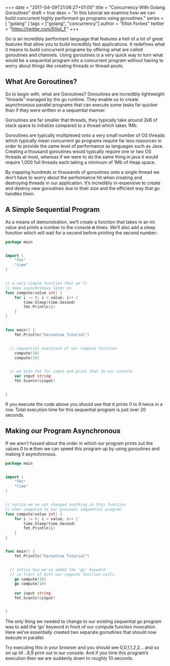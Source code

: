 +++
date = "2017-04-09T21:06:27+01:00"
title = "Concurrency With Golang Goroutines"
draft = true
desc = "In this tutorial we examine how we can build concurrent highly performant go programs using goroutines."
series = [ "golang" ]
tags = ["golang", "concurrency"]
author = "Elliot Forbes"
twitter = "https://twitter.com/Elliot_F"
+++

Go is an incredibly performant language that features a hell of a lot of great features that allow you to build incredibly fast applications. It redefines what it means to build concurrent programs by offering what are called goroutines and channels. Using goroutines is a very quick way to turn what would be a sequential program into a concurrent program without having to worry about things like creating threads or thread-pools.

## What Are Goroutines?

So to begin with, what are Goroutines? Goroutines are incredibly lightweight “threads” managed by the go runtime. They enable us to create asynchronous parallel programs that can execute some tasks far quicker than if they were written in a sequential manner.  

<div class="note">
Goroutines are far smaller that threads, they typically take around 2kB of stack space to initialize compared to a thread which takes 1Mb.
</div>

Goroutines are typically multiplexed onto a very small number of OS threads which typically mean concurrent go programs require far less resources in order to provide the same level of performance as languages such as Java. Creating a thousand goroutines would typically require one or two OS threads at most, whereas if we were to do the same thing in java it would require 1,000 full threads each taking a minimum of 1Mb of Heap space.

By mapping hundreds or thousands of goroutines onto a single thread we don’t have to worry about the performance hit when creating and destroying threads in our application. It’s incredibly in-expensive to create and destroy new goroutines due to their size and the efficient way that go handles them.

## A Simple Sequential Program

As a means of demonstration, we’ll create a function that takes in an int value and prints a number to the console **n** times. We’ll also add a sleep function which will wait for a second before printing the second number:


~~~go
package main


import (
	"fmt"
	"time"
)


// a very simple function that we'll
// make asynchronous later on
func compute(value int) {
	for i := 0; i < value; i++ {
		time.Sleep(time.Second)
		fmt.Println(i)
	}
}


func main() {
	fmt.Println("Goroutine Tutorial")


  // sequential execution of our compute function 
	compute(10)
	compute(10)


  // we scan fmt for input and print that to our console
	var input string
	fmt.Scanln(&input)


}
~~~


If you execute the code above you should see that it prints 0 to 9 twice in a row. Total execution time for this sequential program is just over 20 seconds.


## Making our Program Asynchronous


If we aren’t fussed about the order in which our program prints out the values 0 to **n** then we can speed this program up by using goroutines and making it asynchronous.


~~~go
package main


import (
	"fmt"
	"time"
)


// notice we've not changed anything in this function 
// when compared to our previous sequential program
func compute(value int) {
	for i := 0; i < value; i++ {
		time.Sleep(time.Second)
		fmt.Println(i)
	}
}


func main() {
	fmt.Println("Goroutine Tutorial")


  // notice how we've added the 'go' keyword 
  // in front of both our compute function calls
	go compute(10)
	go compute(10)
  
	var input string
	fmt.Scanln(&input)


}
~~~


The only thing we needed to change to our existing sequential go program was to add the ‘go’ keyword in front of our compute function invocation. Here we’ve essentially created two separate goroutines that should now execute in parallel. 


Try executing this in your browser and you should see 0,0,1,1,2,2… and so on up till ..9,9 print out in our console. And if you time this program’s execution then we are suddenly down to roughly 10 seconds.